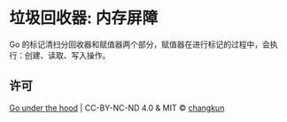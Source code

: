 # 垃圾回收器: 内存屏障

Go 的标记清扫分回收器和赋值器两个部分，赋值器在进行标记的过程中，会执行：创建、读取、写入操作。

## 许可

[Go under the hood](https://github.com/changkun/go-under-the-hood) | CC-BY-NC-ND 4.0 & MIT &copy; [changkun](https://changkun.de)
